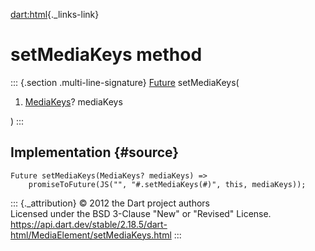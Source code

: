 [dart:html](../../dart-html/dart-html-library){._links-link}

setMediaKeys method
===================

::: {.section .multi-line-signature}
[Future](../../dart-async/future-class) setMediaKeys(

1.  [MediaKeys](../mediakeys-class)? mediaKeys

)
:::

Implementation {#source}
--------------

``` {.language-dart data-language="dart"}
Future setMediaKeys(MediaKeys? mediaKeys) =>
    promiseToFuture(JS("", "#.setMediaKeys(#)", this, mediaKeys));
```

::: {._attribution}
© 2012 the Dart project authors\
Licensed under the BSD 3-Clause \"New\" or \"Revised\" License.\
<https://api.dart.dev/stable/2.18.5/dart-html/MediaElement/setMediaKeys.html>
:::

